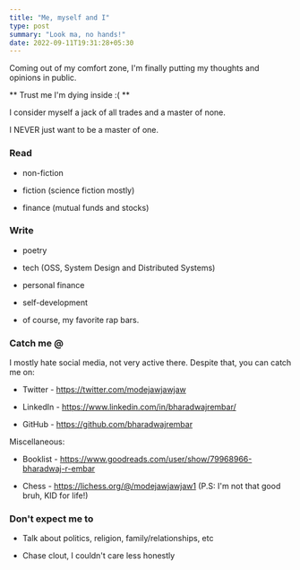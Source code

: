 ```yaml
---
title: "Me, myself and I"
type: post
summary: "Look ma, no hands!"
date: 2022-09-11T19:31:28+05:30
---
```

Coming out of my comfort zone, I'm finally putting my thoughts and opinions in public. 

** Trust me I'm dying inside :( **

I consider myself a jack of all trades and a master of none.

I NEVER just want to be a master of one.

### Read

* non-fiction

* fiction (science fiction mostly)

* finance (mutual funds and stocks)

### Write

* poetry
  
* tech (OSS, System Design and Distributed Systems)

* personal finance
  
* self-development 
  
* of course, my favorite rap bars.

### Catch me @

I mostly hate social media, not very active there. Despite that, you can catch me on:

* Twitter - https://twitter.com/modejawjawjaw

* LinkedIn - https://www.linkedin.com/in/bharadwajrembar/

* GitHub - https://github.com/bharadwajrembar

Miscellaneous:

* Booklist - https://www.goodreads.com/user/show/79968966-bharadwaj-r-embar

* Chess - https://lichess.org/@/modejawjawjaw1 (P.S: I'm not that good bruh, KID for life!)

### Don't expect me to 

* Talk about politics, religion, family/relationships, etc

* Chase clout, I couldn't care less honestly
